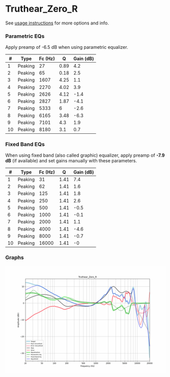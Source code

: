 # Truthear_Zero_R
See [usage instructions](https://github.com/jaakkopasanen/AutoEq#usage) for more options and info.

### Parametric EQs
Apply preamp of -6.5 dB when using parametric equalizer.

|   # | Type    |   Fc (Hz) |    Q |   Gain (dB) |
|-----|---------|-----------|------|-------------|
|   1 | Peaking |        27 | 0.89 |         4.2 |
|   2 | Peaking |        65 | 0.18 |         2.5 |
|   3 | Peaking |      1607 | 4.25 |         1.1 |
|   4 | Peaking |      2270 | 4.02 |         3.9 |
|   5 | Peaking |      2626 | 4.12 |        -1.4 |
|   6 | Peaking |      2827 | 1.87 |        -4.1 |
|   7 | Peaking |      5333 | 6    |        -2.6 |
|   8 | Peaking |      6165 | 3.48 |        -6.3 |
|   9 | Peaking |      7101 | 4.3  |         1.9 |
|  10 | Peaking |      8180 | 3.1  |         0.7 |

### Fixed Band EQs
When using fixed band (also called graphic) equalizer, apply preamp of **-7.9 dB** (if available) and set gains manually with these parameters.

|   # | Type    |   Fc (Hz) |    Q |   Gain (dB) |
|-----|---------|-----------|------|-------------|
|   1 | Peaking |        31 | 1.41 |         7.4 |
|   2 | Peaking |        62 | 1.41 |         1.6 |
|   3 | Peaking |       125 | 1.41 |         1.8 |
|   4 | Peaking |       250 | 1.41 |         2.6 |
|   5 | Peaking |       500 | 1.41 |        -0.5 |
|   6 | Peaking |      1000 | 1.41 |        -0.1 |
|   7 | Peaking |      2000 | 1.41 |         1.1 |
|   8 | Peaking |      4000 | 1.41 |        -4.6 |
|   9 | Peaking |      8000 | 1.41 |        -0.7 |
|  10 | Peaking |     16000 | 1.41 |        -0   |

### Graphs
![](./Truthear_Zero_R.png)
